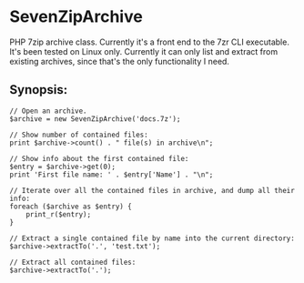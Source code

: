 SevenZipArchive
===============

PHP 7zip archive class.
Currently it's a front end to the 7zr CLI executable. It's been tested on Linux only.
Currently it can only list and extract from existing archives, since that's the only functionality I need.

Synopsis:
---------
```
// Open an archive.
$archive = new SevenZipArchive('docs.7z');

// Show number of contained files:
print $archive->count() . " file(s) in archive\n";

// Show info about the first contained file:
$entry = $archive->get(0);
print 'First file name: ' . $entry['Name'] . "\n";

// Iterate over all the contained files in archive, and dump all their info:
foreach ($archive as $entry) {
	print_r($entry);
}

// Extract a single contained file by name into the current directory:
$archive->extractTo('.', 'test.txt');

// Extract all contained files:
$archive->extractTo('.');
```

